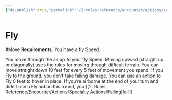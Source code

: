 ```yaml
---
{"dg-publish":true,"permalink":"/2-rules-reference/encounter/actions/specialty-actions/fly/","noteIcon":""}
---
```


# Fly
#Move 
**Requirements.** You have a fly Speed.

You move through the air up to your fly Speed. Moving upward (straight up or diagonally) uses the rules for moving through difficult terrain. You can move straight down 10 feet for every 5 feet of movement you spend. If you Fly to the ground, you don’t take falling damage. You can use an action to Fly 0 feet to hover in place. If you’re airborne at the end of your turn and didn’t use a Fly action this round, you [[2. Rules Reference/Encounter/Actions/Specialty Actions/Falling\|fall]] 


